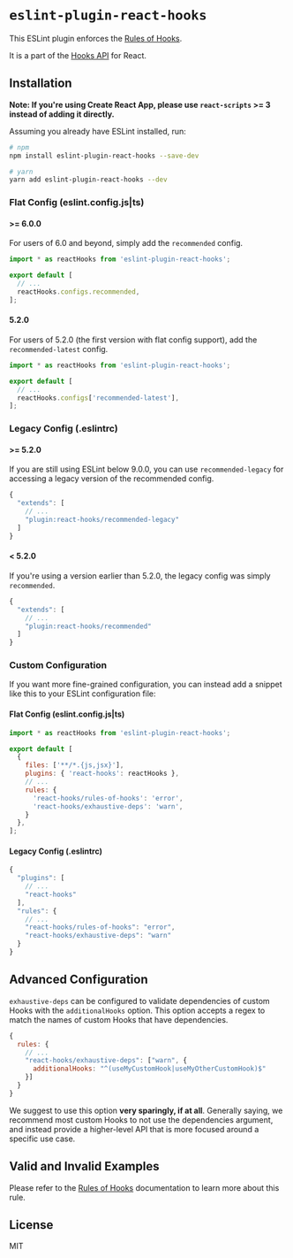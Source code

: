 # `eslint-plugin-react-hooks`

This ESLint plugin enforces the [Rules of Hooks](https://react.dev/reference/rules/rules-of-hooks).

It is a part of the [Hooks API](https://react.dev/reference/react/hooks) for React.

## Installation

**Note: If you're using Create React App, please use `react-scripts` >= 3 instead of adding it directly.**

Assuming you already have ESLint installed, run:

```sh
# npm
npm install eslint-plugin-react-hooks --save-dev

# yarn
yarn add eslint-plugin-react-hooks --dev
```

### Flat Config (eslint.config.js|ts)

#### >= 6.0.0

For users of 6.0 and beyond, simply add the `recommended` config.

```js
import * as reactHooks from 'eslint-plugin-react-hooks';

export default [
  // ...
  reactHooks.configs.recommended,
];
```

#### 5.2.0

For users of 5.2.0 (the first version with flat config support), add the `recommended-latest` config.

```js
import * as reactHooks from 'eslint-plugin-react-hooks';

export default [
  // ...
  reactHooks.configs['recommended-latest'],
];
```

### Legacy Config (.eslintrc)

#### >= 5.2.0

If you are still using ESLint below 9.0.0, you can use `recommended-legacy` for accessing a legacy version of the recommended config.

```js
{
  "extends": [
    // ...
    "plugin:react-hooks/recommended-legacy"
  ]
}
```

#### < 5.2.0

If you're using a version earlier than 5.2.0, the legacy config was simply `recommended`.

```js
{
  "extends": [
    // ...
    "plugin:react-hooks/recommended"
  ]
}
```

### Custom Configuration

If you want more fine-grained configuration, you can instead add a snippet like this to your ESLint configuration file:

#### Flat Config (eslint.config.js|ts)

```js
import * as reactHooks from 'eslint-plugin-react-hooks';

export default [
  {
    files: ['**/*.{js,jsx}'],
    plugins: { 'react-hooks': reactHooks },
    // ...
    rules: {
      'react-hooks/rules-of-hooks': 'error',
      'react-hooks/exhaustive-deps': 'warn',
    }
  },
];
```

#### Legacy Config (.eslintrc)
```js
{
  "plugins": [
    // ...
    "react-hooks"
  ],
  "rules": {
    // ...
    "react-hooks/rules-of-hooks": "error",
    "react-hooks/exhaustive-deps": "warn"
  }
}
```

## Advanced Configuration

`exhaustive-deps` can be configured to validate dependencies of custom Hooks with the `additionalHooks` option.
This option accepts a regex to match the names of custom Hooks that have dependencies.

```js
{
  rules: {
    // ...
    "react-hooks/exhaustive-deps": ["warn", {
      additionalHooks: "^(useMyCustomHook|useMyOtherCustomHook)$"
    }]
  }
}
```

We suggest to use this option **very sparingly, if at all**. Generally saying, we recommend most custom Hooks to not use the dependencies argument, and instead provide a higher-level API that is more focused around a specific use case.

## Valid and Invalid Examples

Please refer to the [Rules of Hooks](https://react.dev/reference/rules/rules-of-hooks) documentation to learn more about this rule.

## License

MIT
